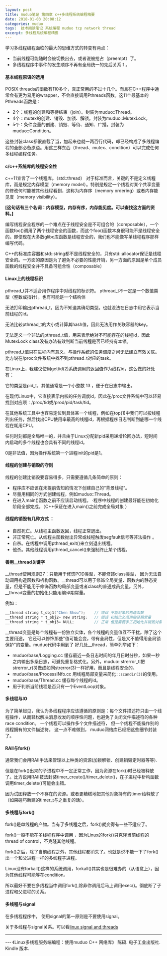 ```yaml
---
layout: post
title: muduo笔记 第四章 c++多线程系统编程精要
date: 2018-01-03 20:08:12
categories: muduo
tags:  技术阅读笔记 系统编程 muduo tcp network thread
excerpt: 多线程系统编程精要
---
```


学习多线程编程面临的最大的思维方式的转变有两点：

- 当前线程可能随时会被切换出去，或者说被抢占（preempt）了。 
- 多线程程序中事件的发生顺序不再有全局统一的先后关系 1 。

#### 基本线程原语的选用

POSIX threads的函数有110多个，真正常用的不过十几个。而且在C++程序中通常会有更为易用的wrapper，不会直接调用Pthreads函数。这11个最基本的Pthreads函数是：
 
- 2个：线程的创建和等待结束（join）。封装为muduo::Thread。 
- 4个：mutex的创建、销毁、加锁、解锁。封装为muduo::MutexLock。
- 5个：条件变量的创建、销毁、等待、通知、广播。封装为muduo::Condition。

这些封装class都很直截了当，加起来也就一两百行代码，却已经构成了多线程编程的全部必备原语。用这三样东西（thread、mutex、condition）可以完成任何多线程编程任务。

#### c/c++系统库的线程安全性

c++11宣言了一个线程库。（std::thread）
对于标准而言，关键的不是定义线程库，而是规定内存模型（memory model）。特别是规定一个线程对某个共享变量的修改何时能被其他线程看到，这称为内存序（memory ordering）或者内存能见度（memory visibility）。

**[这句话有三个名词：内存模型，内存有序，内存能见度。可以查找这方面的资料。]**

编写线程安全程序的一个难点在于线程安全是不可组合的（composable），一个函数foo()调用了两个线程安全的函数，而这个foo()函数本身很可能不是线程安全的。即便现在大多数glibc库函数是线程安全的，我们也不能像写单线程程序那样编写代码。

C++的标准库容器和std::string都不是线程安全的，只有std::allocator保证是线程安全的。一方面的原因是为了避免不必要的性能开销，另一方面的原因是单个成员函数的线程安全并不具备可组合性（composable）

#### Linux上的线程标识

pthread_t并不适合用作程序中对线程的标识符。 pthread_t不一定是一个数值类型（整数或指针），也有可能是一个结构体

无法打印输出pthread_t，因为不知道其确切类型。也就没法在日志中用它表示当前线程的id。

无法比较pthread_t的大小或计算其hash值，因此无法用作关联容器的key。 

无法定义一个非法的pthread_t值，用来表示绝对不可能存在的线程id，因此MutexLock class没有办法有效判断当前线程是否已经持有本锁。

pthread_t值只在进程内有意义，与操作系统的任务调度之间无法建立有效关联。比方说在/proc文件系统中找不到pthread_t对应的task。

在Linux上，我建议使用gettid(2)系统调用的返回值作为线程id，这么做的好处有： 

它的类型是pid_t，其值通常是一个小整数 13 ，便于在日志中输出。 

在现代Linux中，它直接表示内核的任务调度id，因此在/proc文件系统中可以轻易找到对应项：/proc/tid或/prod/pid/task/tid。 

在其他系统工具中也容易定位到具体某一个线程，例如在top(1)中我们可以按线程列出任务，然后找出CPU使用率最高的线程id，再根据程序日志判断到底哪一个线程在耗用CPU。

任何时刻都是全局唯一的，并且由于Linux分配新pid采用递增轮回办法，短时间内启动的多个线程也会具有不同的线程id。

0是非法值，因为操作系统第一个进程init的pid是1。


#### 线程的创建与销毁的守则 

线程的创建比销毁要容易得多，只需要遵循几条简单的原则：

- 程序库不应该在未提前告知的情况下创建自己的“背景线程”。
- 尽量用相同的方式创建线程，例如muduo::Thread。
- 在进入main()函数之前不应该启动线程。 ·程序中线程的创建最好能在初始化阶段全部完成。（C++保证在进入main()之前完成全局对象 ）

#### 线程的销毁有几种方式 ： 

- 自然死亡。从线程主函数返回，线程正常退出。 
- 非正常死亡。从线程主函数抛出异常或线程触发segfault信号等非法操作 。 
- 自杀。在线程中调用pthread_exit()来立刻退出线程。 
- 他杀。其他线程调用pthread_cancel()来强制终止某个线程。


#### 善用__thread关键字

__thread使用规则27：只能用于修饰POD类型，不能修饰class类型， 因为无法自动调用构造函数和析构函数。__thread可以用于修饰全局变量、函数内的静态变量，但是不能用于修饰函数的局部变量或者class的普通成员变量。另外，__thread变量的初始化只能用编译期常量。 

例如： 

```c
__thread string t_obj1("Chen Shou");    // 错误 不能对象的构造函数
__thread string * t_obj2= new string;   // 错误 初始化必须用编译期常量
__thread string * t_obj3= NULL;         // 正常 但是需要手工初始化并销毁对象

```
__thread变量是每个线程有一份独立实体，各个线程的变量值互不干扰。除了这个主要用途， 它还可以修饰那些"值可能会变，带有全局性，但是又不值得用全局锁保护"的变量。muduo代码中用到了 好几处__thread，简单列举如下：

 - muduo/base/Logging.cc 缓存最近一条日志时间的年月日时分秒，如果一秒之内输出多条日志，可避免重复格式化。另外，muduo::strerror_tl把strerror_r(3)做成如同strerror(3)一样好用，而且是线程安全的。 
 - muduo/base/ProcessINfo.cc 用线程局部变量来简化`::scandir(3)`的使用。
 - muduo/base/Thread.cc 缓存每个线程的id。 
 - 用于判断当前线程是否只有一个EventLoop对象。

#### 多线程与IO

为了简单起见，我认为多线程程序应该遵循的原则是：每个文件描述符只由一个线程操作，从而轻松解决消息收发的顺序性问题，也避免了关闭文件描述符的各种race condition。 一个线程可以操作多个文件描述符， 但一个线程不能操作别的线程拥有的文件描述符。 这一点不难做到， muduo网络库已经把这些细节封装了。


#### RAII与fork()

通常我们会用RAII手法来管理以上种类的资源(加锁解锁、创建销毁定时器等等).

但是在fork()出来的子进程中不一定正常工作，因为资源在fork()时已经被释放了。比方说用RAII技法封装timer_create()/timer_delete()，在子进程中析构函数调用timer_delete()可能会出错。

因为试图释放一个不存在的资源。或者更糟糕地把其他对象持有的timer给释放了（如果碰巧新建的timer_t与之重复的话）。

#### 多线程与fork()

fork()是单线程的产物。当有了多线程之后，fork()就变得有一些不适应了。

fork()一般不能在多线程程序中调用 ，因为Linux的fork()只克隆当前线程的thread of control，不克隆其他线程。

fork()之后，除了当前线程之外，其他线程都消失了。也就是说不能一下子fork()出一个和父进程一样的多线程子进程。

Linux没有forkall()这样的系统调用，forkall()其实也是很难办的（从语意上），因为其他线程可能等在condition。

所以最好不要在多线程当中调用fork(),除非你调用后马上调用exec()。彻底断了子进程和父进程的关系。

#### 多线程与signal

在多线程程序中， 使用signal的第一原则是不要使用signal。

关于多线程与signal关系。可以看[linux signal and threads](http://blog.xyecho.com/linux-signal/)


---
 \--- 《Linux多线程服务端编程：使用muduo C++ 网络库》 陈硕. 电子工业出版社. Kindle 版本.











